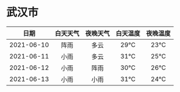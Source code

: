 # 武汉市
|日期|白天天气|夜晚天气|白天温度|夜晚温度|
|:--:|:--:|:--:|:--:|:--:|
|2021-06-10|阵雨|多云|29℃|23℃|
|2021-06-11|小雨|多云|31℃|25℃|
|2021-06-12|小雨|阵雨|30℃|26℃|
|2021-06-13|小雨|小雨|31℃|24℃|
